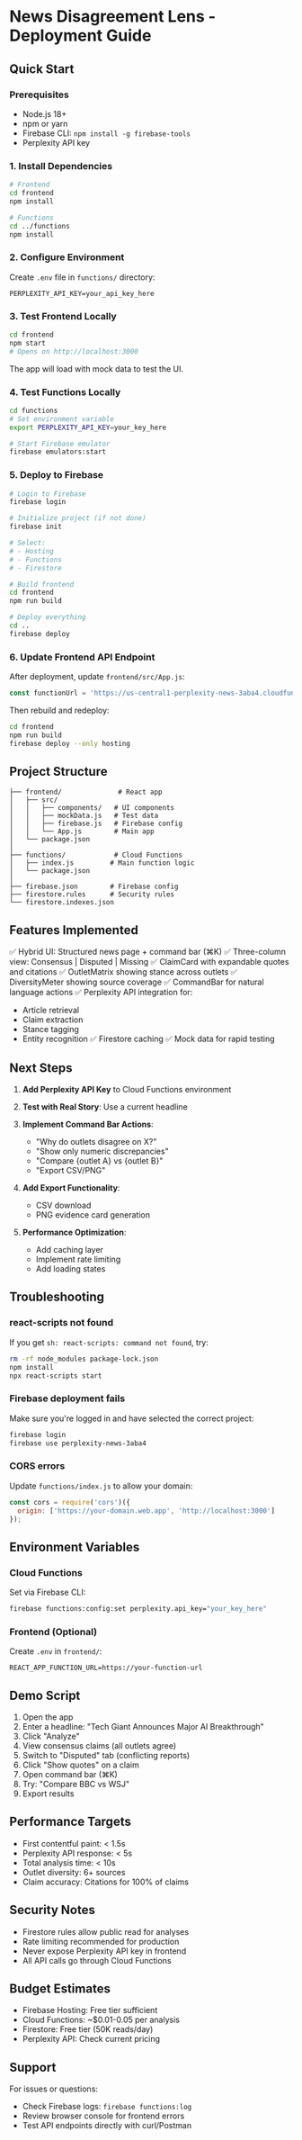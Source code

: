 # News Disagreement Lens - Deployment Guide

## Quick Start

### Prerequisites
- Node.js 18+
- npm or yarn
- Firebase CLI: `npm install -g firebase-tools`
- Perplexity API key

### 1. Install Dependencies

```bash
# Frontend
cd frontend
npm install

# Functions
cd ../functions
npm install
```

### 2. Configure Environment

Create `.env` file in `functions/` directory:

```
PERPLEXITY_API_KEY=your_api_key_here
```

### 3. Test Frontend Locally

```bash
cd frontend
npm start
# Opens on http://localhost:3000
```

The app will load with mock data to test the UI.

### 4. Test Functions Locally

```bash
cd functions
# Set environment variable
export PERPLEXITY_API_KEY=your_key_here

# Start Firebase emulator
firebase emulators:start
```

### 5. Deploy to Firebase

```bash
# Login to Firebase
firebase login

# Initialize project (if not done)
firebase init

# Select:
# - Hosting
# - Functions
# - Firestore

# Build frontend
cd frontend
npm run build

# Deploy everything
cd ..
firebase deploy
```

### 6. Update Frontend API Endpoint

After deployment, update `frontend/src/App.js`:

```javascript
const functionUrl = 'https://us-central1-perplexity-news-3aba4.cloudfunctions.net/analyzeNews';
```

Then rebuild and redeploy:
```bash
cd frontend
npm run build
firebase deploy --only hosting
```

## Project Structure

```
├── frontend/              # React app
│   ├── src/
│   │   ├── components/   # UI components
│   │   ├── mockData.js   # Test data
│   │   ├── firebase.js   # Firebase config
│   │   └── App.js        # Main app
│   └── package.json
│
├── functions/            # Cloud Functions
│   ├── index.js         # Main function logic
│   └── package.json
│
├── firebase.json        # Firebase config
├── firestore.rules      # Security rules
└── firestore.indexes.json
```

## Features Implemented

✅ Hybrid UI: Structured news page + command bar (⌘K)
✅ Three-column view: Consensus | Disputed | Missing
✅ ClaimCard with expandable quotes and citations
✅ OutletMatrix showing stance across outlets
✅ DiversityMeter showing source coverage
✅ CommandBar for natural language actions
✅ Perplexity API integration for:
  - Article retrieval
  - Claim extraction
  - Stance tagging
  - Entity recognition
✅ Firestore caching
✅ Mock data for rapid testing

## Next Steps

1. **Add Perplexity API Key** to Cloud Functions environment
2. **Test with Real Story**: Use a current headline
3. **Implement Command Bar Actions**:
   - "Why do outlets disagree on X?"
   - "Show only numeric discrepancies"
   - "Compare {outlet A} vs {outlet B}"
   - "Export CSV/PNG"

4. **Add Export Functionality**:
   - CSV download
   - PNG evidence card generation

5. **Performance Optimization**:
   - Add caching layer
   - Implement rate limiting
   - Add loading states

## Troubleshooting

### react-scripts not found
If you get `sh: react-scripts: command not found`, try:
```bash
rm -rf node_modules package-lock.json
npm install
npx react-scripts start
```

### Firebase deployment fails
Make sure you're logged in and have selected the correct project:
```bash
firebase login
firebase use perplexity-news-3aba4
```

### CORS errors
Update `functions/index.js` to allow your domain:
```javascript
const cors = require('cors')({
  origin: ['https://your-domain.web.app', 'http://localhost:3000']
});
```

## Environment Variables

### Cloud Functions
Set via Firebase CLI:
```bash
firebase functions:config:set perplexity.api_key="your_key_here"
```

### Frontend (Optional)
Create `.env` in `frontend/`:
```
REACT_APP_FUNCTION_URL=https://your-function-url
```

## Demo Script

1. Open the app
2. Enter a headline: "Tech Giant Announces Major AI Breakthrough"
3. Click "Analyze"
4. View consensus claims (all outlets agree)
5. Switch to "Disputed" tab (conflicting reports)
6. Click "Show quotes" on a claim
7. Open command bar (⌘K)
8. Try: "Compare BBC vs WSJ"
9. Export results

## Performance Targets

- First contentful paint: < 1.5s
- Perplexity API response: < 5s
- Total analysis time: < 10s
- Outlet diversity: 6+ sources
- Claim accuracy: Citations for 100% of claims

## Security Notes

- Firestore rules allow public read for analyses
- Rate limiting recommended for production
- Never expose Perplexity API key in frontend
- All API calls go through Cloud Functions

## Budget Estimates

- Firebase Hosting: Free tier sufficient
- Cloud Functions: ~$0.01-0.05 per analysis
- Firestore: Free tier (50K reads/day)
- Perplexity API: Check current pricing

## Support

For issues or questions:
- Check Firebase logs: `firebase functions:log`
- Review browser console for frontend errors
- Test API endpoints directly with curl/Postman
